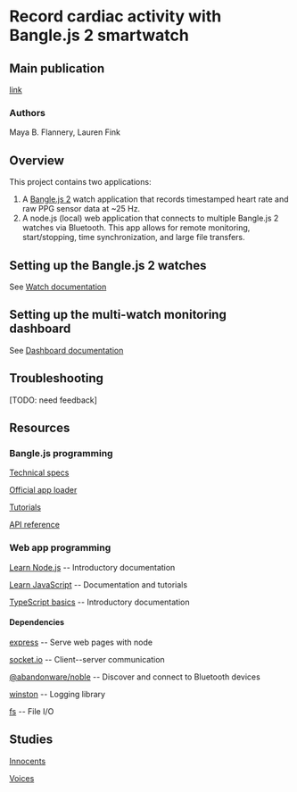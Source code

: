 # Record cardiac activity with Bangle.js 2 smartwatch

## Main publication

[link](TODO)

### Authors

Maya B. Flannery, Lauren Fink

## Overview

This project contains two applications:

1. A [Bangle.js 2](https://banglejs.com) watch application that records
   timestamped heart rate and raw PPG sensor data at \~25 Hz.
2. A node.js (local) web application that connects to multiple
   Bangle.js 2 watches via Bluetooth. This app allows for remote
   monitoring, start/stopping, time synchronization, and large file
   transfers.

## Setting up the Bangle.js 2 watches

See [Watch documentation](src/bangle/README.md)

## Setting up the multi-watch monitoring dashboard

See [Dashboard documentation](/src/dashboard/README.md)

## Troubleshooting

[TODO: need feedback]

## Resources

### Bangle.js programming

[Technical specs](https://www.espruino.com/Bangle.js2)

[Official app loader](https://banglejs.com/apps/)

[Tutorials](https://www.espruino.com/Bangle.js2#tutorials)

[API reference](https://www.espruino.com/Reference#software)

### Web app programming

[Learn
Node.js](https://nodejs.org/en/learn/getting-started/introduction-to-nodejs)
-- Introductory documentation

[Learn
JavaScript](https://developer.mozilla.org/en-US/docs/Web/JavaScript) --
Documentation and tutorials

[TypeScript
basics](https://www.typescriptlang.org/docs/handbook/2/basic-types.html)
-- Introductory documentation

#### Dependencies

[express](https://expressjs.com/en/starter/hello-world.html) -- Serve
web pages with node

[socket.io](https://socket.io/docs/v4/) -- Client--server communication

[\@abandonware/noble](https://www.npmjs.com/package/@abandonware/noble)
-- Discover and connect to Bluetooth devices

[winston](https://www.npmjs.com/package/winston/v/2.4.6) -- Logging
library

[fs](https://nodejs.org/en/learn/manipulating-files/reading-files-with-nodejs)
-- File I/O

## Studies

[Innocents](TODO)

[Voices](TODO)
